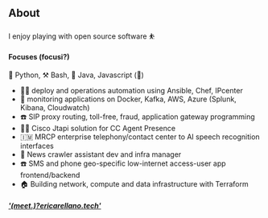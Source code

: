 ## About


I enjoy playing with open source software :bouncing_ball_person:


#### Focuses (focusi?)

 :snake: Python, :hammer_and_pick: Bash, :hand_over_mouth: Java, Javascript (:shrug:)
 
* :male_detective: deploy and operations automation using Ansible, Chef, IPcenter
* :grimacing: monitoring applications on Docker, Kafka, AWS, Azure (Splunk, Kibana, Cloudwatch)
* :telephone: SIP proxy routing, toll-free, fraud, application gateway programming
* :woman_shrugging: Cisco Jtapi solution for CC Agent Presence
* :isle_of_man: MRCP enterprise telephony/contact center to AI speech recognition interfaces
* :newspaper: News crawler assistant dev and infra manager
* :phone: SMS and phone geo-specific low-internet access-user app frontend/backend
* :house: Building network, compute and data infrastructure with Terraform
 
##### ['(meet\.)?ericarellano.tech'](http://ericarellano.tech)
